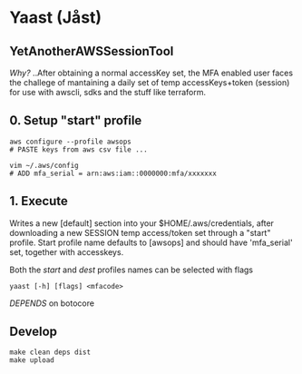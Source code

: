 # Yaast (Jåst)

## YetAnotherAWSSessionTool

*Why?* ..After obtaining a normal accessKey set, 
the MFA enabled user faces the challege of 
mantaining a daily set of temp accessKeys+token (session) for
use with awscli, sdks and the stuff like terraform.

## 0. Setup "start" profile

    aws configure --profile awsops
    # PASTE keys from aws csv file ...
    
    vim ~/.aws/config 
    # ADD mfa_serial = arn:aws:iam::0000000:mfa/xxxxxxx

## 1. Execute

Writes a new [default] section into your $HOME/.aws/credentials,
after downloading a new SESSION temp access/token set through a "start" profile.
Start profile name defaults to [awsops] and should have 'mfa_serial' set, together with accesskeys.

Both the *start* and *dest* profiles names can be selected with flags

    yaast [-h] [flags] <mfacode>


*DEPENDS* on botocore

## Develop

    make clean deps dist
    make upload 
